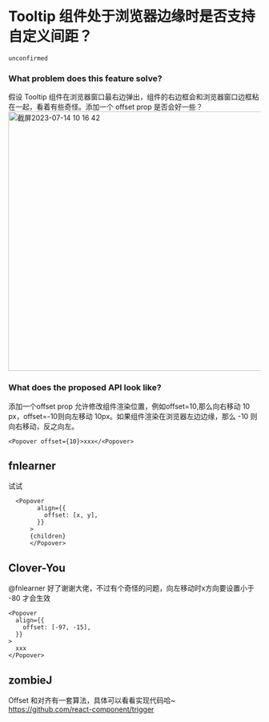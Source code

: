 # Tooltip 组件处于浏览器边缘时是否支持自定义间距？

`unconfirmed`

### What problem does this feature solve?

假设 Tooltip 组件在浏览器窗口最右边弹出，组件的右边框会和浏览器窗口边框粘在一起，看着有些奇怪。添加一个 offset prop 是否会好一些？
<img width="518" alt="截屏2023-07-14 10 16 42" src="https://github.com/ant-design/ant-design/assets/50982977/2f918ef6-0545-449f-b926-7f468b2d529a">

### What does the proposed API look like?

添加一个offset prop 允许修改组件渲染位置，例如offset=10,那么向右移动 10 px，offset=-10则向左移动 10px。如果组件渲染在浏览器左边边缘，那么 -10 则向右移动，反之向左。

```tsx
<Popover offset={10}>xxx</<Popover>
```

<!-- generated by ant-design-issue-helper. DO NOT REMOVE -->

## fnlearner

试试

```
  <Popover
        align={{
          offset: [x, y],
        }}
      >
      {children}
      </Popover>
```

## Clover-You

@fnlearner 好了谢谢大佬，不过有个奇怪的问题，向左移动时x方向要设置小于 -80 才会生效

```tsx
<Popover
  align={{
    offset: [-97, -15],
  }}
>
  xxx
</Popover>
```

## zombieJ

Offset 和对齐有一套算法，具体可以看看实现代码哈~
https://github.com/react-component/trigger

